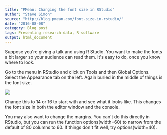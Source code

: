 ```yaml
---
title: "PMean: Changing the font size in RStudio"
author: "Steve Simon"
source: "http://blog.pmean.com/font-size-in-rstudio/"
date: "2016-08-08"
category: Blog post
tags: Presenting research data, R software
output: html_document
---
```


Suppose you're giving a talk and using R Studio. You want to make the
fonts a bit larger so your audience can read them. It's easy to do, once
you know where to look.

<!---More--->

Go to the menu in RStudio and click on Tools and then Global Options.
Select the Appearance tab on the left. Again buried in the middle of
things is the font size.

![](http://www.pmean.com/images/images/16/font-size-in-rstudio01.png)



Change this to 14 or 16 to start with and see what it looks like. This
changes the font size in both the editor window and the console.

You may also want to change the margins. You can't do this directly in
RStudio, but you can run the function options(width=60) to narrow from
the default of 80 columns to 60. If things don't fit well, try
options(width=40).


